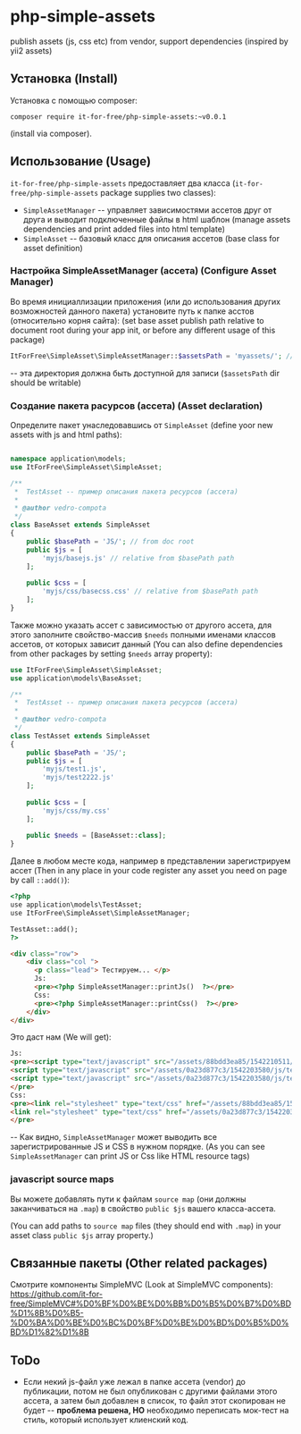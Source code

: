 # php-simple-assets
publish assets (js, css etc) from vendor, support dependencies
(inspired by yii2 assets)

## Установка (Install)

Установка с помощью composer:

```
composer require it-for-free/php-simple-assets:~v0.0.1
```
(install via composer).

## Использование (Usage)

`it-for-free/php-simple-assets` предоставляет два класса (`it-for-free/php-simple-assets` package supplies two classes):
* `SimpleAssetManager` -- управляет зависимостями ассетов друг от друга и выводит подключенные файлы в html шаблон
   (manage assets dependencies and print added files into html template)
* `SimpleAsset`   -- базовый класс для описания ассетов (base class for asset definition)

### Настройка SimpleAssetManager (ассета) (Configure Asset Manager)

Во время инициаллизации приложения (или до использования других возможностей данного пакета) 
установите путь к папке асстов (относительно корня сайта):
(set base asset publish path relative to document root during your app init, or before any different usage of this package)
```php
ItForFree\SimpleAsset\SimpleAssetManager::$assetsPath = 'myassets/'; // default 'assets/'
```
-- эта директория должна быть доступной для записи
(`$assetsPath` dir should be writable)

### Создание пакета расурсов (ассета) (Asset declaration)

Определите пакет унаследовавшись от `SimpleAsset`
(define yoor new assets with js and html paths):

```php

namespace application\models;
use ItForFree\SimpleAsset\SimpleAsset;

/**
 *  TestAsset -- пример описания пакета ресурсов (ассета)
 *
 * @author vedro-compota
 */
class BaseAsset extends SimpleAsset
{
    public $basePath = 'JS/'; // from doc root
    public $js = [
        'myjs/basejs.js' // relative from $basePath path
    ];
    
    public $css = [
        'myjs/css/basecss.css' // relative from $basePath path
    ];
}
```

Также можно указать ассет с зависимостью от другого ассета, для этого заполните свойство-массив 
`$needs` полными именами классов ассетов, от которых зависит данный
(You can also define dependencies from other packages by setting `$needs` array property):
```php
use ItForFree\SimpleAsset\SimpleAsset;
use application\models\BaseAsset;

/**
 *  TestAsset -- пример описания пакета ресурсов (ассета)
 *
 * @author vedro-compota
 */
class TestAsset extends SimpleAsset
{
    public $basePath = 'JS/';
    public $js = [
        'myjs/test1.js',
        'myjs/test2222.js'
    ];
    
    public $css = [
        'myjs/css/my.css'
    ];
    
    public $needs = [BaseAsset::class];
}
```

Далее в любом месте кода, например в представлении  зарегистрируем ассет (Then in any place in your code register any asset you 
need on page by call `::add()`):

```html
<?php
use application\models\TestAsset;
use ItForFree\SimpleAsset\SimpleAssetManager;

TestAsset::add();
?>

<div class="row">
    <div class="col ">
      <p class="lead"> Тестируем... </p>
      Js:
      <pre><?php SimpleAssetManager::printJs()  ?></pre>
      Css:
      <pre><?php SimpleAssetManager::printCss()  ?></pre>
    </div>
</div>

```
 Это даст нам (We will get):

```html
Js:
<pre><script type="text/javascript" src="/assets/88bdd3ea85/1542210511/js/basejs.js"></script>
<script type="text/javascript" src="/assets/0a23d877c3/1542203580/js/test1.js"></script>
<script type="text/javascript" src="/assets/0a23d877c3/1542203580/js/test2222.js"></script>
</pre>
Css:
<pre><link rel="stylesheet" type="text/css" href="/assets/88bdd3ea85/1542210511/css/basecss.css">
<link rel="stylesheet" type="text/css" href="/assets/0a23d877c3/1542203580/css/my.css">
</pre>
```

-- Как видно, `SimpleAssetManager` может выводить все зарегистрированные JS и CSS в нужном порядке.
(As you can see `SimpleAssetManager` can print JS or Css like HTML resource tags)

### javascript source maps 

Вы можете добавлять пути к файлам `source map`  (они должны заканчиваться на `.map`) в свойство `public $js` вашего класса-ассета.

(You can add paths to `source map` files (they should end with `.map`) in your asset class `public $js` array property.)


## Связанные пакеты (Other related packages)

Смотрите компоненты SimpleMVC (Look at SimpleMVC components): 
https://github.com/it-for-free/SimpleMVC#%D0%BF%D0%BE%D0%BB%D0%B5%D0%B7%D0%BD%D1%8B%D0%B5-%D0%BA%D0%BE%D0%BC%D0%BF%D0%BE%D0%BD%D0%B5%D0%BD%D1%82%D1%8B



## ToDo

* Если некий js-файл уже лежал в папке ассета (vendor) до публикации, 
потом не был опубликован с другими файлами этого ассета,
 а затем был добавлен в список, то файл этот скопирован не будет -- 
**проблема решена, НО** необходимо переписать мок-тест на стиль, который использует клиенский код.
